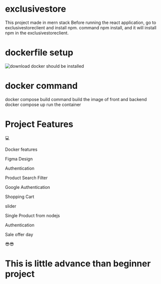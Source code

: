 # exclusivestore
This project made in mern stack
Before running the react application, go to exclusivestoreclient and install npm.
command npm install, and it will install npm in the exclusivestoreclient.

# dockerfile setup
![download](https://github.com/uttampun44/exclusivestore/assets/64242682/27fb4972-fe14-4584-b5fb-626f47feff39)
docker should be installed


# docker command
docker compose build command build the image of front and backend
docker compose up run the container

# Project Features
💻 

Docker features

Figma Design

Authentication

Product Search Filter

Google Authentication

Shopping Cart

slider

Single Product from nodejs

Authentication

Sale offer day

😎😎
# This is little advance than beginner project 


